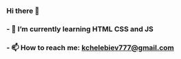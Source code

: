 ### Hi there 👋
### - 🌱 I’m currently learning HTML CSS and JS
### - 📫 How to reach me: kchelebiev777@gmail.com


<!--
**kristianche/kristianche** is a ✨ _special_ ✨ repository because its `README.md` (this file) appears on your GitHub profile.

Here are some ideas to get you started:


- 🔭 I’m currently working on ...
- 🌱 I’m currently learning HTML CSS and JS
- 👯 I’m looking to collaborate on ...
- 🤔 I’m looking for help with ...
- 💬 Ask me about ...
- 📫 How to reach me: kchelebiev777@gmail.com
- 😄 Pronouns: ...
- ⚡ Fun fact: ...
-->
